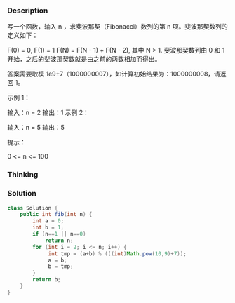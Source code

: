 ### Description

写一个函数，输入 n ，求斐波那契（Fibonacci）数列的第 n 项。斐波那契数列的定义如下：

F(0) = 0,   F(1) = 1
F(N) = F(N - 1) + F(N - 2), 其中 N > 1.
斐波那契数列由 0 和 1 开始，之后的斐波那契数就是由之前的两数相加而得出。

答案需要取模 1e9+7（1000000007），如计算初始结果为：1000000008，请返回 1。

 

示例 1：

输入：n = 2
输出：1
示例 2：

输入：n = 5
输出：5


提示：

0 <= n <= 100

### Thinking

### Solution
```java
class Solution {
    public int fib(int n) {
        int a = 0;
        int b = 1;
        if (n==1 || n==0)
            return n;
        for (int i = 2; i <= n; i++) {
             int tmp = (a+b) % (((int)Math.pow(10,9)+7));
             a = b;
             b = tmp;
        }
        return b;
    }
}
```